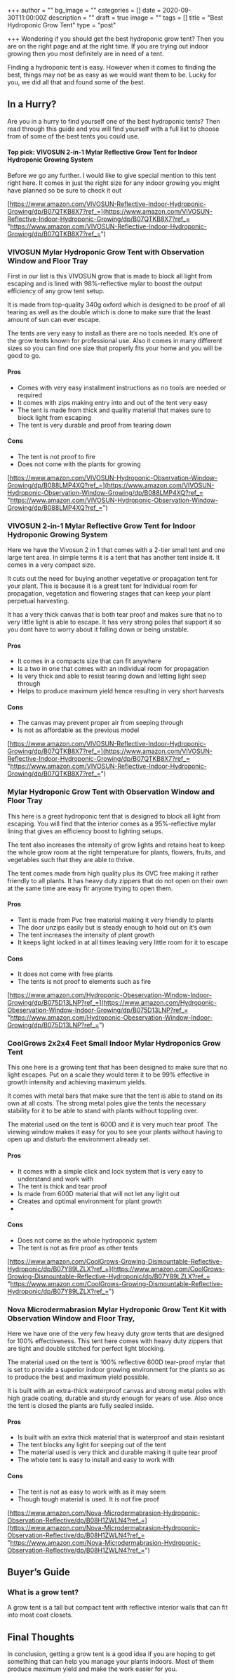 +++
author = ""
bg_image = ""
categories = []
date = 2020-09-30T11:00:00Z
description = ""
draft = true
image = ""
tags = []
title = "Best Hydroponic Grow Tent"
type = "post"

+++
Wondering if you should get the best hydroponic grow tent? Then you are on the right page and at the right time. If you are trying out indoor growing then you most definitely are in need of a tent.

Finding a hydroponic tent is easy. However when it comes to finding the best, things may not be as easy as we would want them to be. Lucky for you, we did all that and found some of the best.

## In a Hurry?

Are you in a hurry to find yourself one of the best hydroponic tents? Then read through this guide and you will find yourself with a full list to choose from of some of the best tents you could use.

#### Top pick: VIVOSUN 2-in-1 Mylar Reflective Grow Tent for Indoor Hydroponic Growing System

Before we go any further. I would like to give special mention to this tent right here. It comes in just the right size for any indoor growing you might have planned so be sure to check it out

[https://www.amazon.com/VIVOSUN-Reflective-Indoor-Hydroponic-Growing/dp/B07QTKB8X7?ref_=](https://www.amazon.com/VIVOSUN-Reflective-Indoor-Hydroponic-Growing/dp/B07QTKB8X7?ref_= "https://www.amazon.com/VIVOSUN-Reflective-Indoor-Hydroponic-Growing/dp/B07QTKB8X7?ref_=")

### VIVOSUN Mylar Hydroponic Grow Tent with Observation Window and Floor Tray

First in our list is this VIVOSUN grow that is made to block all light from escaping and is lined with 98%-reflective mylar to boost the output efficiency of any grow tent setup.

It is made from top-quality 340g oxford which is designed to be proof of all tearing as well as the double which is done to make sure that the least amount of sun can ever escape.

The tents are very easy to install as there are no tools needed. It’s one of the grow tents known for professional use. Also it comes in many different sizes so you can find one size that properly fits your home and you will be good to go.

#### Pros

* Comes with very easy installment instructions as no tools are needed or required
* It comes with zips making entry into and out of the tent very easy
* The tent is made from thick and quality material that makes sure to block light from escaping
* The tent is very durable and proof from tearing down

#### Cons

* The tent is not proof to fire
* Does not come with the plants for growing

[https://www.amazon.com/VIVOSUN-Hydroponic-Observation-Window-Growing/dp/B088LMP4XQ?ref_=](https://www.amazon.com/VIVOSUN-Hydroponic-Observation-Window-Growing/dp/B088LMP4XQ?ref_= "https://www.amazon.com/VIVOSUN-Hydroponic-Observation-Window-Growing/dp/B088LMP4XQ?ref_=")

### VIVOSUN 2-in-1 Mylar Reflective Grow Tent for Indoor Hydroponic Growing System

Here we have the Vivosun 2 in 1 that comes with a 2-tier small tent and one large tent area. In simple terms it is a tent that has another tent inside it. It comes in a very compact size.

It cuts out the need for buying another vegetative or propagation tent for your plant. This is because it is a great tent for Individual room for propagation, vegetation and flowering stages that can keep your plant perpetual harvesting.

It has a very thick canvas that is both tear proof and makes sure that no to very little light is able to escape. It has very strong poles that support it so you dont have to worry about it falling down or being unstable.

#### Pros

* It comes in a compacts size that can fit anywhere
* Is a two in one that comes with an individual room for propagation
* Is very thick and able to resist tearing down and letting light seep through
* Helps to produce maximum yield hence resulting in very short harvests

#### Cons

* The canvas may prevent proper air from seeping through
* Is not as affordable as the previous model

[https://www.amazon.com/VIVOSUN-Reflective-Indoor-Hydroponic-Growing/dp/B07QTKB8X7?ref_=](https://www.amazon.com/VIVOSUN-Reflective-Indoor-Hydroponic-Growing/dp/B07QTKB8X7?ref_= "https://www.amazon.com/VIVOSUN-Reflective-Indoor-Hydroponic-Growing/dp/B07QTKB8X7?ref_=")

### Mylar Hydroponic Grow Tent with Observation Window and Floor Tray

This here is a great hydroponic tent that is designed to block all light from escaping. You will find that the interior comes as a 95%-reflective mylar lining that gives an efficiency boost to lighting setups.

The tent also increases the intensity of grow lights and retains heat to keep the whole grow room at the right temperature for plants, flowers, fruits, and vegetables such that they are able to thrive.

The tent comes made from high quality plus its OVC free making it rather friendly to all plants. It has heavy duty zippers that do not open on their own at the same time are easy fir anyone trying to open them.

#### Pros

* Tent is made from Pvc free material making it very friendly to plants
* The door unzips easily but is steady enough to hold out on it’s own
* The tent increases the intensity of plant growth
* It keeps light locked in at all times leaving very little room for it to escape

#### Cons

* It does not come with free plants
* The tents is not proof to elements such as fire

[https://www.amazon.com/Hydroponic-Obeservation-Window-Indoor-Growing/dp/B075D13LNP?ref_=](https://www.amazon.com/Hydroponic-Obeservation-Window-Indoor-Growing/dp/B075D13LNP?ref_= "https://www.amazon.com/Hydroponic-Obeservation-Window-Indoor-Growing/dp/B075D13LNP?ref_=")

### CoolGrows 2x2x4 Feet Small Indoor Mylar Hydroponics Grow Tent

This one here is a growing tent that has been designed to make sure that no light escapes. Put on a scale they would term it to be 99% effective in growth intensity and achieving maximum yields.

It comes with metal bars that make sure that the tent is able to stand on its own at all costs. The strong metal poles give the tents the necessary stability for it to be able to stand with plants without toppling over.

The material used on the tent is 600D and it is very much tear proof. The viewing window makes it easy for you to see your plants without having to open up and disturb the environment already set.

#### Pros

* It comes with a simple click and lock system that is very easy to understand and work with
* The tent is thick and tear proof
* Is made from 600D material that will not let any light out
* Creates and optimal environment for plant growth
* 

#### Cons

* Does not come as the whole hydroponic system
* The tent is not as fire proof as other tents

[https://www.amazon.com/CoolGrows-Growing-Dismountable-Reflective-Hydroponic/dp/B07Y89LZLX?ref_=](https://www.amazon.com/CoolGrows-Growing-Dismountable-Reflective-Hydroponic/dp/B07Y89LZLX?ref_= "https://www.amazon.com/CoolGrows-Growing-Dismountable-Reflective-Hydroponic/dp/B07Y89LZLX?ref_=")

### Nova Microdermabrasion Mylar Hydroponic Grow Tent Kit with Observation Window and Floor Tray,

Here we have one of the very few heavy duty grow tents that are designed for 100% effectiveness. This tent here comes with heavy duty zippers that are tight and double stitched for perfect light blocking.

The material used on the tent is 100% reflective 600D tear-proof mylar that is set to provide a superior indoor growing environment for the plants so as to produce the best and maximum yield possible.

It is built with an extra-thick waterproof canvas and strong metal poles with high grade coating, durable and sturdy enough for years of use. Also once the tent is closed the plants are fully sealed inside.

#### Pros

* Is built with an extra thick material that is waterproof and stain resistant
* The tent blocks any light for seeping out of the tent
* The material used is very thick and durable making it quite tear proof
* The whole tent is easy to install and easy to work with

#### Cons

* The tent is not as easy to work with as it may seem
* Though tough material is used. It is not fire proof

[https://www.amazon.com/Nova-Microdermabrasion-Hydroponic-Observation-Reflective/dp/B08H1ZWLN4?ref_=](https://www.amazon.com/Nova-Microdermabrasion-Hydroponic-Observation-Reflective/dp/B08H1ZWLN4?ref_= "https://www.amazon.com/Nova-Microdermabrasion-Hydroponic-Observation-Reflective/dp/B08H1ZWLN4?ref_=")

## Buyer’s Guide

### What is a grow tent?

A grow tent is a tall but compact tent with reflective interior walls that can fit into most coat closets.

## Final Thoughts

In conclusion, getting a grow tent is a good idea if you are hoping to get something that can help you manage your plants indoors. Most of them produce maximum yield and make the work easier for you.